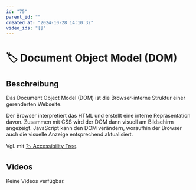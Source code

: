 ```yaml
---
id: "75"
parent_id: ""
created_at: "2024-10-28 14:10:32"
video_ids: "[]"
---
```


# 🏷️ Document Object Model (DOM)

## Beschreibung

Das Document Object Model (DOM) ist die Browser-interne Struktur einer gerenderten Webseite.

Der Browser interpretiert das HTML und erstellt eine interne Repräsentation davon. Zusammen mit CSS wird der DOM dann visuell am Bildschirm angezeigt. JavaScript kann den DOM verändern, woraufhin der Browser auch die visuelle Anzeige entsprechend aktualisiert.

Vgl. mit [🏷️ Accessibility Tree](/de/tags/accessibility-tree).

## Videos

Keine Videos verfügbar.
